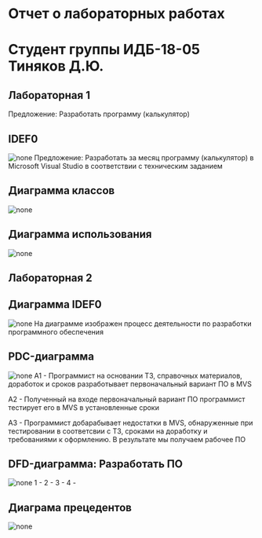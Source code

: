 # Отчет о лабораторных работах
# Студент группы ИДБ-18-05 Тиняков Д.Ю.

## Лабораторная 1

Предложение: Разработать программу (калькулятор)
## IDEF0
![none](https://github.com/TinyakovD/Tinyakov.github.io/blob/main/%D0%9B%D0%B0%D0%B1%D0%B0%201.1.png)
Предложение: Разработать за месяц программу (калькулятор) в Microsoft Visual Studio в соответствии с техническим заданием
## Диаграмма классов
![none](https://github.com/TinyakovD/Tinyakov.github.io/blob/main/%D0%9B%D0%B0%D0%B1%D0%B01.2.png)
## Диаграмма использования 
![none](https://github.com/TinyakovD/Tinyakov.github.io/blob/main/%D0%9B%D0%B0%D0%B1%D0%B01.3.png)

##  Лабораторная  2
## Диаграмма  IDEF0
![none](https://github.com/TinyakovD/Tinyakov.github.io/blob/main/%D0%9B%D0%B0%D0%B1%D0%B0%202.1.png)
На диаграмме изображен процесс деятельности по разработки программного обеспечения
## PDC-диаграмма
![none](https://github.com/TinyakovD/Tinyakov.github.io/blob/main/%D0%9B%D0%B0%D0%B1%D0%B0%202.2.png)
А1 - Программист на основании ТЗ, справочных материалов, доработок и сроков разработывает первоначальный вариант ПО в MVS

А2 - Полученный на входе первоначальный вариант ПО программист тестирует его в MVS в установленные сроки

А3 - Программист добарабывает недостатки в MVS, обнаруженные при тестировании в соответсвии с ТЗ, сроками на доработку и требованиями к оформлению. В результате мы получаем рабочее ПО
## DFD-диаграмма: Разработать ПО
![none](https://github.com/TinyakovD/Tinyakov.github.io/blob/main/%D0%9B%D0%B0%D0%B1%D0%B0%202.3.png)
1 - 
2 - 
3 - 
4 -
## Диаграма прецедентов
![none](https://github.com/TinyakovD/Tinyakov.github.io/blob/main/%D0%9B%D0%B0%D0%B1%D0%B0%202.4.png)
